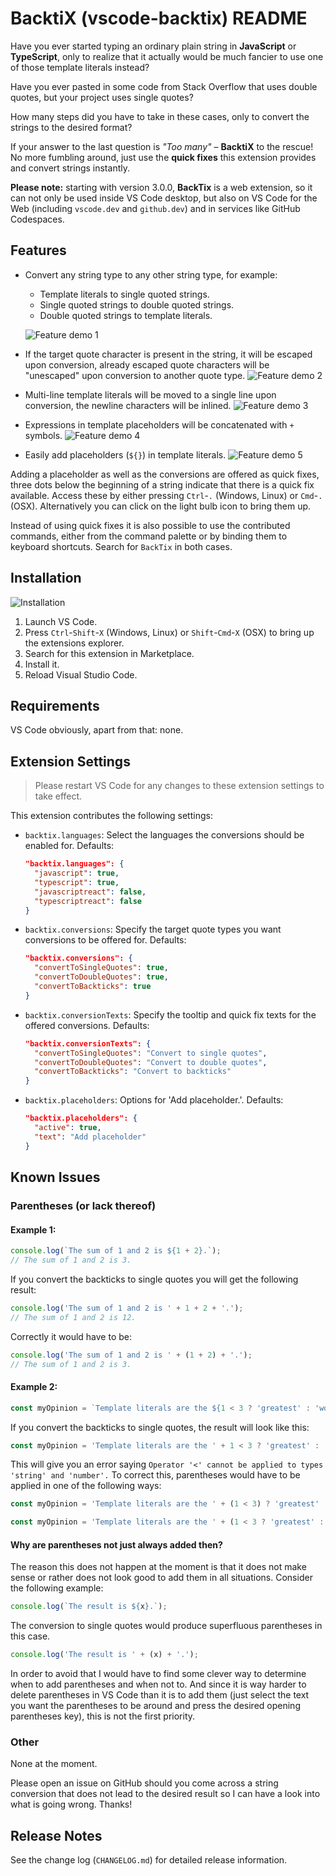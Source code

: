# BacktiX (vscode-backtix) README

Have you ever started typing an ordinary plain string in **JavaScript** or **TypeScript**, only to realize that it actually would be much fancier to use one of those template literals instead?

Have you ever pasted in some code from Stack Overflow that uses double quotes, but your project uses single quotes?

How many steps did you have to take in these cases, only to convert the strings to the desired format?

If your answer to the last question is *"Too many"* – **BacktiX** to the rescue! No more fumbling around, just use the **quick fixes** this extension provides and convert strings instantly.

**Please note:** starting with version 3.0.0, **BackTix** is a web extension, so it can not only be used inside VS Code desktop, but also on VS Code for the Web (including `vscode.dev` and `github.dev`) and in services like GitHub Codespaces.

## Features

* Convert any string type to any other string type, for example:
  * Template literals to single quoted strings.
  * Single quoted strings to double quoted strings.
  * Double quoted strings to template literals.

  ![Feature demo 1](images/feature_demo_1.gif)
* If the target quote character is present in the string, it will be escaped upon conversion, already escaped quote characters will be "unescaped" upon conversion to another quote type.
  ![Feature demo 2](images/feature_demo_2.gif)
* Multi-line template literals will be moved to a single line upon conversion, the newline characters will be inlined.
  ![Feature demo 3](images/feature_demo_3.gif)
* Expressions in template placeholders will be concatenated with `+` symbols.
  ![Feature demo 4](images/feature_demo_4.gif)
* Easily add placeholders (`${}`) in template literals.
  ![Feature demo 5](images/feature_demo_5.gif)

Adding a placeholder as well as the conversions are offered as quick fixes, three dots below the beginning of a string indicate that there is a quick fix available. Access these by either pressing `Ctrl`-`.` (Windows, Linux) or `Cmd`-`.` (OSX). Alternatively you can click on the light bulb icon to bring them up.

Instead of using quick fixes it is also possible to use the contributed commands, either from the command palette or by binding them to keyboard shortcuts. Search for `BackTix` in both cases.

## Installation

![Installation](images/installation.gif)

1. Launch VS Code.
1. Press `Ctrl`-`Shift`-`X` (Windows, Linux) or `Shift`-`Cmd`-`X` (OSX) to bring up the extensions explorer.
1. Search for this extension in Marketplace.
1. Install it.
1. Reload Visual Studio Code.

## Requirements

VS Code obviously, apart from that: none.

## Extension Settings

> Please restart VS Code for any changes to these extension settings to take effect.

This extension contributes the following settings:

* `backtix.languages`: Select the languages the conversions should be enabled for. Defaults:
  ```json
  "backtix.languages": {
    "javascript": true,
    "typescript": true,
    "javascriptreact": false,
    "typescriptreact": false
  }
  ```
* `backtix.conversions`: Specify the target quote types you want conversions to be offered for. Defaults:
  ```json
  "backtix.conversions": {
    "convertToSingleQuotes": true,
    "convertToDoubleQuotes": true,
    "convertToBackticks": true
  }
  ```
* `backtix.conversionTexts`: Specify the tooltip and quick fix texts for the offered conversions. Defaults:
  ```json
  "backtix.conversionTexts": {
    "convertToSingleQuotes": "Convert to single quotes",
    "convertToDoubleQuotes": "Convert to double quotes",
    "convertToBackticks": "Convert to backticks"
  }
  ```
* `backtix.placeholders`: Options for 'Add placeholder.'. Defaults:
  ```json
  "backtix.placeholders": {
    "active": true,
    "text": "Add placeholder"
  }
  ```

## Known Issues

### Parentheses (or lack thereof)

#### Example 1:

```typescript
console.log(`The sum of 1 and 2 is ${1 + 2}.`);
// The sum of 1 and 2 is 3.
```

If you convert the backticks to single quotes you will get the following result:

```typescript
console.log('The sum of 1 and 2 is ' + 1 + 2 + '.');
// The sum of 1 and 2 is 12.
```

Correctly it would have to be:

```typescript
console.log('The sum of 1 and 2 is ' + (1 + 2) + '.');
// The sum of 1 and 2 is 3.
```


#### Example 2:

```typescript
const myOpinion = `Template literals are the ${1 < 3 ? 'greatest' : 'worst'} thing since sliced bread.`;
```

If you convert the backticks to single quotes, the result will look like this:

```typescript
const myOpinion = 'Template literals are the ' + 1 < 3 ? 'greatest' : 'worst' + ' thing since sliced bread.';
```

This will give you an error saying `Operator '<' cannot be applied to types 'string' and 'number'.`  To correct this, parentheses would have to be applied in one of the following ways:

```typescript
const myOpinion = 'Template literals are the ' + (1 < 3) ? 'greatest' : 'worst' + ' thing since sliced bread.';
```

```typescript
const myOpinion = 'Template literals are the ' + (1 < 3 ? 'greatest' : 'worst') + ' thing since sliced bread.';
```

#### Why are parentheses not just always added then?

The reason this does not happen at the moment is that it does not make sense or rather does not look good to add them in all situations. Consider the following example:

```typescript
console.log(`The result is ${x}.`);
```

The conversion to single quotes would produce superfluous parentheses in this case.

```typescript
console.log('The result is ' + (x) + '.');
```

In order to avoid that I would have to find some clever way to determine when to add parentheses and when not to. And since it is way harder to delete parentheses in VS Code than it is to add them (just select the text you want the parentheses to be around and press the desired opening parentheses key), this is not the first priority.

### Other

None at the moment.

Please open an issue on GitHub should you come across a string conversion that does not lead to the desired result so I can have a look into what is going wrong. Thanks!

## Release Notes

See the change log (`CHANGELOG.md`) for detailed release information.
